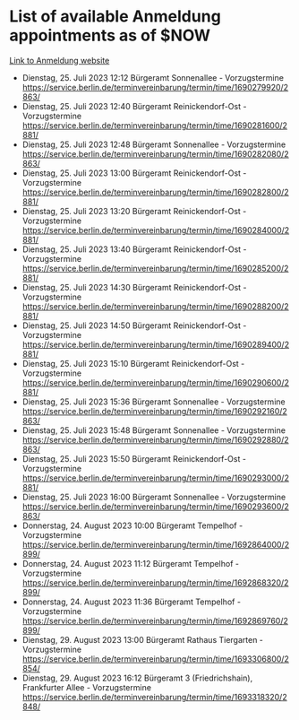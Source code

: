 # List of available Anmeldung appointments as of $NOW
[Link to Anmeldung website](https://service.berlin.de/terminvereinbarung/termin/tag.php?termin=1&anliegen[]=120686&dienstleisterlist=122210,122217,327316,122219,327312,122227,327314,122231,327346,122243,327348,122254,122252,329742,122260,329745,122262,329748,122271,327278,122273,327274,122277,327276,330436,122280,327294,122282,327290,122284,327292,122291,327270,122285,327266,122286,327264,122296,327268,150230,329760,122297,327286,122294,327284,122312,329763,122314,329775,122304,327330,122311,327334,122309,327332,317869,122281,327352,122279,329772,122283,122276,327324,122274,327326,122267,329766,122246,327318,122251,327320,122257,327322,122208,327298,122226,327300&herkunft=http%3A%2F%2Fservice.berlin.de%2Fdienstleistung%2F120686%2F)
- Dienstag, 25. Juli 2023 12:12 Bürgeramt Sonnenallee - Vorzugstermine https://service.berlin.de/terminvereinbarung/termin/time/1690279920/2863/
- Dienstag, 25. Juli 2023 12:40 Bürgeramt Reinickendorf-Ost - Vorzugstermine https://service.berlin.de/terminvereinbarung/termin/time/1690281600/2881/
- Dienstag, 25. Juli 2023 12:48 Bürgeramt Sonnenallee - Vorzugstermine https://service.berlin.de/terminvereinbarung/termin/time/1690282080/2863/
- Dienstag, 25. Juli 2023 13:00 Bürgeramt Reinickendorf-Ost - Vorzugstermine https://service.berlin.de/terminvereinbarung/termin/time/1690282800/2881/
- Dienstag, 25. Juli 2023 13:20 Bürgeramt Reinickendorf-Ost - Vorzugstermine https://service.berlin.de/terminvereinbarung/termin/time/1690284000/2881/
- Dienstag, 25. Juli 2023 13:40 Bürgeramt Reinickendorf-Ost - Vorzugstermine https://service.berlin.de/terminvereinbarung/termin/time/1690285200/2881/
- Dienstag, 25. Juli 2023 14:30 Bürgeramt Reinickendorf-Ost - Vorzugstermine https://service.berlin.de/terminvereinbarung/termin/time/1690288200/2881/
- Dienstag, 25. Juli 2023 14:50 Bürgeramt Reinickendorf-Ost - Vorzugstermine https://service.berlin.de/terminvereinbarung/termin/time/1690289400/2881/
- Dienstag, 25. Juli 2023 15:10 Bürgeramt Reinickendorf-Ost - Vorzugstermine https://service.berlin.de/terminvereinbarung/termin/time/1690290600/2881/
- Dienstag, 25. Juli 2023 15:36 Bürgeramt Sonnenallee - Vorzugstermine https://service.berlin.de/terminvereinbarung/termin/time/1690292160/2863/
- Dienstag, 25. Juli 2023 15:48 Bürgeramt Sonnenallee - Vorzugstermine https://service.berlin.de/terminvereinbarung/termin/time/1690292880/2863/
- Dienstag, 25. Juli 2023 15:50 Bürgeramt Reinickendorf-Ost - Vorzugstermine https://service.berlin.de/terminvereinbarung/termin/time/1690293000/2881/
- Dienstag, 25. Juli 2023 16:00 Bürgeramt Sonnenallee - Vorzugstermine https://service.berlin.de/terminvereinbarung/termin/time/1690293600/2863/
- Donnerstag, 24. August 2023 10:00 Bürgeramt Tempelhof - Vorzugstermine https://service.berlin.de/terminvereinbarung/termin/time/1692864000/2899/
- Donnerstag, 24. August 2023 11:12 Bürgeramt Tempelhof - Vorzugstermine https://service.berlin.de/terminvereinbarung/termin/time/1692868320/2899/
- Donnerstag, 24. August 2023 11:36 Bürgeramt Tempelhof - Vorzugstermine https://service.berlin.de/terminvereinbarung/termin/time/1692869760/2899/
- Dienstag, 29. August 2023 13:00 Bürgeramt Rathaus Tiergarten - Vorzugstermine https://service.berlin.de/terminvereinbarung/termin/time/1693306800/2854/
- Dienstag, 29. August 2023 16:12 Bürgeramt 3 (Friedrichshain), Frankfurter Allee - Vorzugstermine https://service.berlin.de/terminvereinbarung/termin/time/1693318320/2848/
